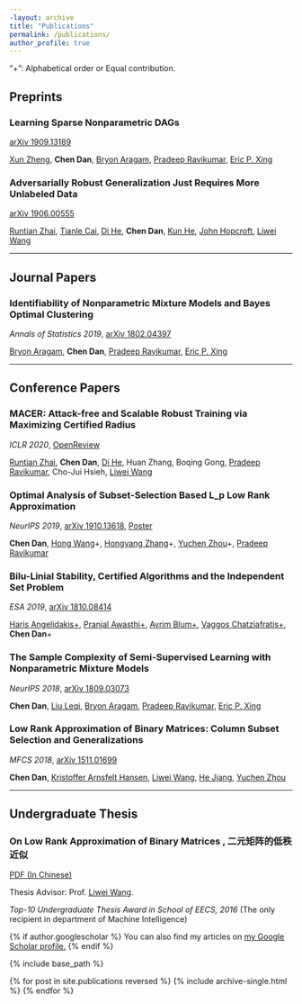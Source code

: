 ```yaml
---
-layout: archive
title: "Publications"
permalink: /publications/
author_profile: true
---
```

“+”: Alphabetical order or Equal contribution.

## Preprints
### Learning Sparse Nonparametric DAGs

[arXiv 1909.13189](http://arxiv.org/abs/1909.13189)

[Xun Zheng](http://www.cs.cmu.edu/~xunzheng/), **Chen Dan**, [Bryon Aragam](https://www.bryonaragam.com/), [Pradeep Ravikumar](https://www.cs.cmu.edu/~pradeepr/), [Eric P. Xing](http://www.cs.cmu.edu/~epxing/)

### Adversarially Robust Generalization Just Requires More Unlabeled Data

[arXiv 1906.00555](https://arxiv.org/abs/1906.00555)

[Runtian Zhai](http://www.runtianzhai.com/), [Tianle Cai](http://tianle.website/), [Di He](https://www.microsoft.com/en-us/research/people/dihe/), **Chen Dan**, [Kun He](http://faculty.hust.edu.cn/hekun/en/index.htm), [John Hopcroft](https://www.cs.cornell.edu/jeh/), [Liwei Wang](http://www.cis.pku.edu.cn/faculty/vision/wangliwei/)

---
## Journal Papers

### Identifiability of Nonparametric Mixture Models and Bayes Optimal Clustering

*Annals of Statistics 2019*, [arXiv 1802.04397](https://arxiv.org/abs/1802.04397)

[Bryon Aragam](https://www.bryonaragam.com/), **Chen Dan**, [Pradeep Ravikumar](https://www.cs.cmu.edu/~pradeepr/), [Eric P. Xing](http://www.cs.cmu.edu/~epxing/)

---

## Conference Papers

### MACER: Attack-free and Scalable Robust Training via Maximizing Certified Radius

*ICLR 2020*, [OpenReview](https://openreview.net/forum?id=rJx1Na4Fwr)

[Runtian Zhai](http://www.runtianzhai.com/), **Chen Dan**, [Di He](https://www.microsoft.com/en-us/research/people/dihe/), Huan Zhang, Boqing Gong, [Pradeep Ravikumar](https://www.cs.cmu.edu/~pradeepr/), Cho-Jui Hsieh, [Liwei Wang](http://www.cis.pku.edu.cn/faculty/vision/wangliwei/)

### Optimal Analysis of Subset-Selection Based L_p Low Rank Approximation

*NeurIPS 2019*, [arXiv 1910.13618](https://arxiv.org/abs/1910.13618), [Poster](https://chendancmu.github.io/files/NeurIPS_Lp_poster.pdf)

**Chen Dan**, [Hong Wang](https://sites.google.com/view/hongwang/home)+, [Hongyang Zhang](https://www.cs.cmu.edu/~hongyanz/)+, [Yuchen Zhou](https://stat.wisc.edu/staff/zhou-yuchen/)+, [Pradeep Ravikumar](https://www.cs.cmu.edu/~pradeepr/)

### Bilu-Linial Stability, Certified Algorithms and the Independent Set Problem

*ESA 2019*,  [arXiv 1810.08414](https://arxiv.org/abs/1810.08414)

[Haris Angelidakis+](http://n.ethz.ch/~angelidc/), [Pranjal Awasthi+](https://www.cs.rutgers.edu/~pa336/), [Avrim Blum+](https://ttic.uchicago.edu/~avrim/), [Vaggos Chatziafratis+](https://cs.stanford.edu/~vaggos/), **Chen Dan**+

### The Sample Complexity of Semi-Supervised Learning with Nonparametric Mixture Models

*NeurIPS 2018*, [arXiv 1809.03073](https://arxiv.org/abs/1809.03073)

**Chen Dan**, [Liu Leqi](https://www.cs.cmu.edu/~leqil/), [Bryon Aragam](https://www.bryonaragam.com/), [Pradeep Ravikumar](https://www.cs.cmu.edu/~pradeepr/), [Eric P. Xing](http://www.cs.cmu.edu/~epxing/)

### Low Rank Approximation of Binary Matrices: Column Subset Selection and Generalizations

*MFCS 2018*, [arXiv 1511.01699](https://arxiv.org/abs/1511.01699)

**Chen Dan**, [Kristoffer Arnsfelt Hansen](http://www.cs.au.dk/~arnsfelt/), [Liwei Wang](http://www.cis.pku.edu.cn/faculty/vision/wangliwei/), [He Jiang](https://scholar.google.com/citations?user=CnAuFCYAAAAJ&hl=en), [Yuchen Zhou](https://stat.wisc.edu/staff/zhou-yuchen/)

---

## Undergraduate Thesis

### On Low Rank Approximation of Binary Matrices , 二元矩阵的低秩近似

[PDF (In Chinese)](https://chendancmu.github.io/files/pkuthss.pdf)

Thesis Advisor: Prof. [Liwei Wang](http://www.cis.pku.edu.cn/faculty/vision/wangliwei/).

*Top-10 Undergraduate Thesis Award in School of EECS, 2016*
(The only recipient in department of Machine Intelligence)

{% if author.googlescholar %}
  You can also find my articles on <u><a href="{{author.googlescholar}}">my Google Scholar profile</a>.</u>
{% endif %}

{% include base_path %}

{% for post in site.publications reversed %}
  {% include archive-single.html %}
{% endfor %}

